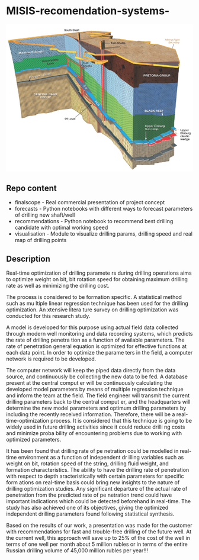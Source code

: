 # MISIS-recomendation-systems-

![изображение](https://github.com/KseniiaKolesnichenko/MISIS-recomendation-systems-/blob/main/earth.png)

## Repo content
- finalscope - Real commercial presentation of project concept
- forecasts - Python notebooks with different ways to forecast parameters of drilling new shaft/well
- recommendations - Python notebook to recommend best drilling candidate with optimal working speed
- visualisation - Module to visualize drilling params, drilling speed and real map of drilling points


## Description

Real-time optimization of drilling paramete rs during drilling operations aims to optimize weight on bit, bit rotation speed for obtaining maximum drilling rate as well
as minimizing the drilling cost.

The process is considered to be formation specific. A statistical method such as mu ltiple linear regression technique has been used for the drilling optimization. An xtensive litera ture survey on drilling optimization was conducted for this research study.

A model is developed for this purpose using actual field data collected through modern well monitoring and data recording systems, which predicts the rate of drilling penetra tion as a function of available parameters. The rate of penetration general equation is optimized for effective functions at each data point. In order to optimize the parame ters in the field, a computer network is required to be developed.

The computer network will keep the piped data directly from the data source, and continuously be collecting the new data to be fed. A database present at the central comput er will be continuously calculating the developed model parameters by means of multiple regression technique and inform the team at the field. The field engineer will transmit the current drilling parameters back to the central comput er, and the headquarters will determine the new model parameters and optimum drilling parameters by including the recently received information. Therefore, there will be a real-time-optimization process. It is considered that this technique is going to be widely used in future drilling activities since it could reduce drilli ng costs and minimize proba bility of encountering problems due to working with optimized parameters.

It has been found that drilling rate of pe netration could be modelled in real-time environment as a function of independent dr illing variables such as weight on bit,
rotation speed of the string, drilling fluid weight, and formation characteristics. The ability to have the drilling rate of penetration with respect to depth aracteristically with certain parameters for specific form ations on real-time basis could bring new insights to the nature of drilling optimization studies. Any significant departure of the actual rate of penetration from the predicted rate of pe netration trend could have important indications which could be detected beforehand in real-time. The study has also achieved one of its objectives, giving the optimized independent drilling parameters found following statistical synthesis.

Based on the results of our work, a presentation was made for the customer with recommendations for fast and trouble-free drilling of the future well. At the current well, this approach will save up to 25% of the cost of the well in terms of one well per month about 5 million rubles or in terms of the entire Russian drilling volume of 45,000 million rubles per year!!!
